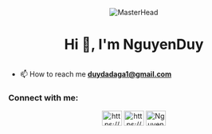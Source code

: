 <p align="center">
  <img src="https://thumbs.gfycat.com/BlandAdorableFlyinglemur-max-1mb.gif" alt="MasterHead">
</p>

<h1 align="center">Hi 👋, I'm NguyenDuy</h1>

<p align="left"> <a href="https://twitter.com/" target="blank"><img src="https://img.shields.io/twitter/follow/?logo=twitter&style=for-the-badge" alt="" /></a> </p>

- 📫 How to reach me **duydadaga1@gmail.com**

<h3 align="left">Connect with me:</h3>
<p align="center"> <!-- Changed 'left' to 'center' -->
<a href="https://stackoverflow.com/users/https://stackoverflow.com/users/19041212/nguy%e1%bb%85n-duy" target="blank"><img align="center" src="https://raw.githubusercontent.com/rahuldkjain/github-profile-readme-generator/master/src/images/icons/Social/stack-overflow.svg" alt="https://stackoverflow.com/users/19041212/nguy%e1%bb%85n-duy" height="30" width="40" /></a>
<a href="https://fb.com/https://www.facebook.com/profile.php?id=100029013586011" target="blank"><img align="center" src="https://raw.githubusercontent.com/rahuldkjain/github-profile-readme-generator/master/src/images/icons/Social/facebook.svg" alt="https://www.facebook.com/profile.php?id=100029013586011" height="30" width="40" /></a>
<a href="https://discord.gg/NguyenDuy#2288" target="blank"><img align="center" src="https://raw.githubusercontent.com/rahuldkjain/github-profile-readme-generator/master/src/images/icons/Social/discord.svg" alt="NguyenDuy#2288" height="30" width="40" /></a>
</p>
